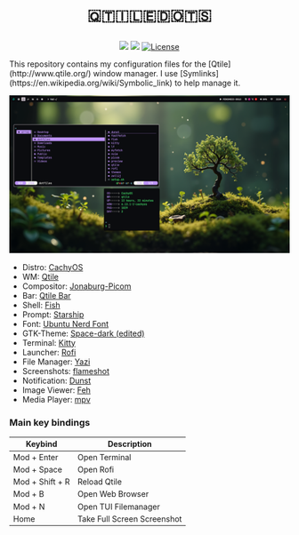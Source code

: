 # <p align=center> ​🇶​​🇹​​🇮​​🇱​​🇪​​🇩​​🇴​​🇹​​🇸​ </p>
<div  align="center">
  
![](https://img.shields.io/github/stars/aellas/QtileDots?style=for-the-badge&logo=starship&color=83c5be&logoColor=D9E0EE&labelColor=252733)
![](https://img.shields.io/github/last-commit/aellas/QtileDots?&style=for-the-badge&color=006d77&logoColor=D9E0EE&labelColor=252733)
<a href="https://github.com/jR4dh3y/qtiledots/blob/main/LICENSE">
<img alt="License" src="https://img.shields.io/github/license/h1tarxeth/Dots?style=for-the-badge&logo=starship&color=1d3557&logoColor=D9E0EE&labelColor=252733" />
</a>
</div>
This repository contains my configuration files for the [Qtile](http://www.qtile.org/) window manager. I use [Symlinks](https://en.wikipedia.org/wiki/Symbolic_link) to help manage it. 


![preview](preview/preview.png?raw=true)

 - Distro: [CachyOS](https://cachyos.org/)
 - WM: [Qtile](https://qtile.org/)
 - Compositor: [Jonaburg-Picom](https://github.com/jonaburg/picom)
 - Bar: [Qtile Bar](https://qtile.org/)
 - Shell: [Fish](https://fishshell.com/)
 - Prompt: [Starship](https://starship.rs/)
 - Font: [Ubuntu Nerd Font](https://www.nerdfonts.com/font-downloads)
 - GTK-Theme: [Space-dark (edited)](https://github.com/EliverLara/Space)
 - Terminal: [Kitty](https://sw.kovidgoyal.net/kitty/)
 - Launcher: [Rofi](https://github.com/davatorium/rofi)
 - File Manager: [Yazi](https://github.com/sxyazi/yazi)
 - Screenshots: [flameshot](https://flameshot.org/)
 - Notification: [Dunst](https://github.com/dunst-project/dunst)
 - Image Viewer: [Feh](https://feh.finalrewind.org/)
 - Media Player: [mpv](https://github.com/mpv-player/mpv)

### Main key bindings

| Keybind                               | Description                                                                          |
| ------------------------------------- | ------------------------------------------------------------------------------------ |
| Mod + Enter                           | Open Terminal                                                                        |
| Mod + Space                           | Open Rofi                                                                            |
| Mod + Shift + R                       | Reload Qtile                                                                         |
| Mod + B                               | Open Web Browser                                                                     |
| Mod + N                               | Open TUI Filemanager                                                                 |
| Home                                  | Take Full Screen Screenshot                                                          |


